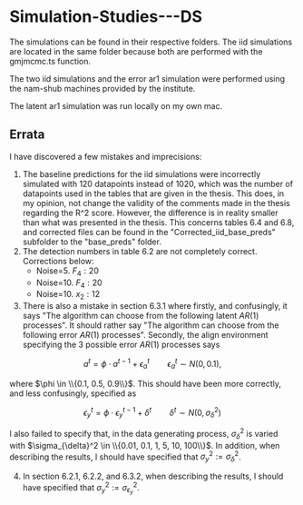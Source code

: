 # Simulation-Studies---DS

The simulations can be found in their respective folders. The iid simulations are located in the same folder because both are performed with the gmjmcmc.ts function.

The two iid simulations and the error ar1 simulation were performed using the nam-shub machines provided by the institute.

The latent ar1 simulation was run locally on my own mac.

## Errata

I have discovered a few mistakes and imprecisions:
1. The baseline predictions for the iid simulations were incorrectly simulated with 120 datapoints instead of 1020, which was the number of datapoints used in the tables that are given in the thesis. This does, in my opinion, not change the validity of the comments made in the thesis regarding the R^2 score. However, the difference is in reality smaller than what was presented in the thesis. This concerns tables 6.4 and 6.8, and corrected files can be found in the "Corrected_iid_base_preds" subfolder to the "base_preds" folder.
2. The detection numbers in table 6.2 are not completely correct. Corrections below:
    - Noise=5. $F_4: 20$
    - Noise=10. $F_4: 20$
    - Noise=10. $x_2: 12$
3. There is also a mistake in section 6.3.1 where firstly, and confusingly, it says "The algorithm can choose from the following latent $AR(1)$ processes". It should rather say "The algorithm can choose from the following error $AR(1)$ processes". Secondly, the align environment specifying the 3 possible error $AR(1)$ processes says 
```math 
a^t = \phi \cdot a^{t-1} + \epsilon_a^t \qquad \epsilon_a^t \sim N(0, 0.1),
```
where $\phi \in \\{0.1, 0.5, 0.9\\}$. This should have been more correctly, and less confusingly, specified as 
```math
\epsilon_y^t = \phi \cdot \epsilon_y^{t-1} + \delta^t \qquad \delta^t \sim N(0, \sigma_{\delta}^2)
```
I also failed to specify that, in the data generating process, $\sigma_{\delta}^2$ is varied with         $\sigma_{\delta}^2 \in \\{0.01, 0.1, 1, 5, 10, 100\\}$. In addition, when describing the results, I should have specified that $\sigma_y^2 := \sigma_{\delta}^2$.

4. In section 6.2.1, 6.2.2, and 6.3.2, when describing the results, I should have specified that $\sigma_y^2 := \sigma_{\epsilon_y}^2$.
